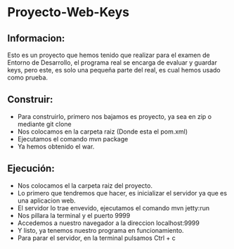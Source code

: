 # Proyecto-Web-Keys
## Informacion:
Esto es un proyecto que hemos tenido que realizar para el examen de Entorno de Desarrollo, el programa real se encarga de evaluar y guardar keys, pero este, es solo una pequeña parte del real, es cual hemos usado como prueba.

## Construir:
  - Para construirlo, primero nos bajamos es proyecto, ya sea en zip o mediante git clone
  - Nos colocamos en la carpeta raiz (Donde esta el pom.xml)
  - Ejecutamos el comando mvn package
  - Ya hemos obtenido el war.

## Ejecución:
  - Nos colocamos el la carpeta raiz del proyecto.
  - Lo primero que tendremos que hacer, es inicializar el servidor ya que es una aplicacion web.
  - El servidor lo trae envevido, ejecutamos el comando mvn jetty:run
  - Nos pillara la terminal y el puerto 9999
  - Accedemos a nuestro navegador a la direccion localhost:9999
  - Y listo, ya tenemos nuestro programa en funcionamiento.
  - Para parar el servidor, en la terminal pulsamos Ctrl + c
